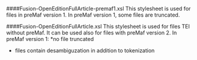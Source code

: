 ####Fusion-OpenEditionFullArticle-premaf1.xsl
This stylesheet is used for files in preMaf version 1.
In preMaf version 1, some files are truncated.

####Fusion-OpenEditionFullArticle.xsl
This stylesheet is used for files TEI without preMaf. It can be used also for files with preMaf version 2.
In preMaf version 1:
  *no file truncated
  * files contain desambiguzation in addition to tokenization
